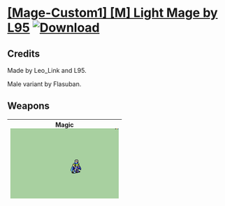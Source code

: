 # [\[Mage-Custom1\] \[M\] Light Mage by L95](./) [![Download](https://img.shields.io/badge/Download-%5BMage--Custom1%5D%20%5BM%5D%20Light%20Mage%20by%20L95-red)](https://minhaskamal.github.io/DownGit/#/home?url=https://github.com/Klokinator/FE-Repo/tree/main/Battle%20Animations/Magi%20-%20Nature-Type/%5BMage-Custom1%5D%20%5BM%5D%20Light%20Mage%20by%20L95)
## Credits

Made by Leo_Link and L95.

Male variant by Flasuban.

## Weapons

| <b>Magic</b><br/><img alt="Magic animation" src="./6.%20Magic/Magic.gif"/> |
| :---: |
